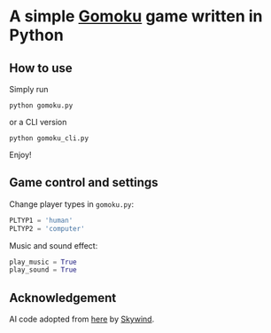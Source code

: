 # A simple [Gomoku](https://en.wikipedia.org/wiki/Gomoku) game written in Python
## How to use
Simply run
```
python gomoku.py
```
or a CLI version
```
python gomoku_cli.py
```
Enjoy!

## Game control and settings
Change player types in `gomoku.py`:
```python
PLTYP1 = 'human'
PLTYP2 = 'computer'
```
Music and sound effect:
```python
play_music = True
play_sound = True
```

## Acknowledgement
AI code adopted from [here](https://github.com/skywind3000/gobang) by [Skywind](http://www.skywind.me/blog/).
